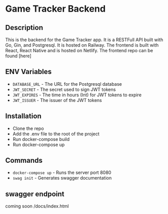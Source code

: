 # Game Tracker Backend
## Description
This is the backend for the Game Tracker app. It is a RESTFull API built with Go, Gin, and Postgresql. It is hosted on Railway. The frontend is built with React, React Native and is hosted on Netlify. The frontend repo can be found [here]
## ENV Variables
- `DATABASE_URL` - The URL for the Postgresql database
- `JWT_SECRET` - The secret used to sign JWT tokens
- `JWT_EXPIRES` - The time in hours (Int) for JWT tokens to expire
- `JWT_ISSUER` - The issuer of the JWT tokens

## Installation
- Clone the repo
- Add the .env file to the root of the project
- Run docker-compose build
- Run docker-compose up

## Commands
- `docker-compose up` - Runs the server port 8080
- `swag init` - Generates swagger documentation



## swagger endpoint
coming soon /docs/index.html